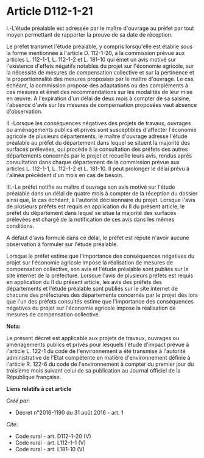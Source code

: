 # Article D112-1-21

I.-L'étude préalable est adressée par le maître d'ouvrage au préfet par tout moyen permettant de rapporter la preuve de sa
date de réception. 

Le préfet transmet l'étude préalable, y compris lorsqu'elle est établie sous la forme mentionnée à l'article D. 112-1-20, à
la commission prévue aux articles L. 112-1-1, L. 112-1-2 et L. 181-10 qui émet un avis motivé sur l'existence d'effets
négatifs notables du projet sur l'économie agricole, sur la nécessité de mesures de compensation collective et sur la
pertinence et la proportionnalité des mesures proposées par le maître d'ouvrage. Le cas échéant, la commission propose des
adaptations ou des compléments à ces mesures et émet des recommandations sur les modalités de leur mise en œuvre. A
l'expiration d'un délai de deux mois à compter de sa saisine, l'absence d'avis sur les mesures de compensation proposées vaut
absence d'observation. 

II.-Lorsque les conséquences négatives des projets de travaux, ouvrages ou aménagements publics et privés sont susceptibles
d'affecter l'économie agricole de plusieurs départements, le maître d'ouvrage adresse l'étude préalable au préfet du
département dans lequel se situent la majorité des surfaces prélevées, qui procède à la consultation des préfets des autres
départements concernés par le projet et recueille leurs avis, rendus après consultation dans chaque département de la
commission prévue aux articles L. 112-1-1, L. 112-1-2 et L. 181-10. Il peut prolonger le délai prévu à l'alinéa précédent
d'un mois en cas de besoin. 

III.-Le préfet notifie au maître d'ouvrage son avis motivé sur l'étude préalable dans un délai de quatre mois à compter de la
réception du dossier ainsi que, le cas échéant, à l'autorité décisionnaire du projet. Lorsque l'avis de plusieurs préfets est
requis en application du II du présent article, le préfet du département dans lequel se situe la majorité des surfaces
prélevées est chargé de la notification de ces avis dans les mêmes conditions. 

A défaut d'avis formulé dans ce délai, le préfet est réputé n'avoir aucune observation à formuler sur l'étude préalable. 

Lorsque le préfet estime que l'importance des conséquences négatives du projet sur l'économie agricole impose la réalisation
de mesures de compensation collective, son avis et l'étude préalable sont publiés sur le site internet de la préfecture.
Lorsque l'avis de plusieurs préfets est requis en application du II du présent article, les avis des préfets des départements
et l'étude préalable sont publiés sur le site internet de chacune des préfectures des départements concernés par le projet
dès lors que l'un des préfets consultés estime que l'importance des conséquences négatives du projet sur l'économie agricole
impose la réalisation de mesures de compensation collective.

**Nota:**

Le présent décret est applicable aux projets de travaux, ouvrages ou aménagements publics et privés pour lesquels l'étude
d'impact prévue à l'article L. 122-1 du code de l'environnement a été transmise à l'autorité administrative de l'Etat
compétente en matière d'environnement définie à l'article R. 122-6 du code de l'environnement à compter du premier jour du
troisième mois suivant celui de sa publication au Journal officiel de la République française.

**Liens relatifs à cet article**

_Créé par_:

  - Décret n°2016-1190 du 31 août 2016 - art. 1

_Cite_:

  - Code rural - art. D112-1-20 (V)
  - Code rural - art. L112-1-1 (V)
  - Code rural - art. L181-10 (V)
